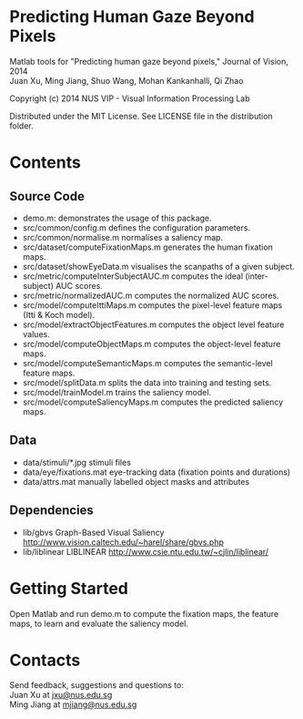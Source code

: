 Predicting Human Gaze Beyond Pixels
===================================
Matlab tools for "Predicting human gaze beyond pixels," Journal of Vision, 2014   
Juan Xu, Ming Jiang, Shuo Wang, Mohan Kankanhalli, Qi Zhao
 
Copyright (c) 2014 NUS VIP - Visual Information Processing Lab

Distributed under the MIT License.
See LICENSE file in the distribution folder.

Contents
================

## Source Code

- demo.m:                             demonstrates the usage of this package. 
- src/common/config.m                 defines the configuration parameters.
- src/common/normalise.m              normalises a saliency map.
- src/dataset/computeFixationMaps.m   generates the human fixation maps.
- src/dataset/showEyeData.m           visualises the scanpaths of a given subject.
- src/metric/computeInterSubjectAUC.m computes the ideal (inter-subject) AUC scores.
- src/metric/normalizedAUC.m          computes the normalized AUC scores.
- src/model/computeIttiMaps.m         computes the pixel-level feature maps (Itti & Koch model).
- src/model/extractObjectFeatures.m   computes the object level feature values.
- src/model/computeObjectMaps.m       computes the object-level feature maps.
- src/model/computeSemanticMaps.m     computes the semantic-level feature maps.
- src/model/splitData.m	              splits the data into training and testing sets.
- src/model/trainModel.m              trains the saliency model.
- src/model/computeSaliencyMaps.m     computes the predicted saliency maps.

## Data

- data/stimuli/*.jpg                  stimuli files
- data/eye/fixations.mat              eye-tracking data (fixation points and durations)
- data/attrs.mat                      manually labelled object masks and attributes

## Dependencies

- lib/gbvs 							  Graph-Based Visual Saliency http://www.vision.caltech.edu/~harel/share/gbvs.php
- lib/liblinear 				      LIBLINEAR http://www.csie.ntu.edu.tw/~cjlin/liblinear/

Getting Started
================

Open Matlab and run demo.m to compute the fixation maps, the feature maps, to learn and evaluate the saliency model.

Contacts
================

Send feedback, suggestions and questions to:   
Juan Xu at <jxu@nus.edu.sg>   
Ming Jiang at <mjiang@nus.edu.sg>
